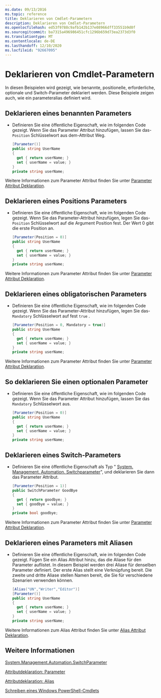 ```yaml
---
ms.date: 09/13/2016
ms.topic: reference
title: Deklarieren von Cmdlet-Parametern
description: Deklarieren von Cmdlet-Parametern
ms.openlocfilehash: ed53f9788c9afb142b137e08966dff33551b9d0f
ms.sourcegitcommit: ba7315a496986451cfc1296b659d73ea2373d3f0
ms.translationtype: MT
ms.contentlocale: de-DE
ms.lasthandoff: 12/10/2020
ms.locfileid: "92667095"
---
```

# <a name="how-to-declare-cmdlet-parameters"></a>Deklarieren von Cmdlet-Parametern

In diesen Beispielen wird gezeigt, wie benannte, positionelle, erforderliche, optionale und Switch-Parameter deklariert werden. Diese Beispiele zeigen auch, wie ein parameteralias definiert wird.

## <a name="how-to-declare-a-named-parameter"></a>Deklarieren eines benannten Parameters

- Definieren Sie eine öffentliche Eigenschaft, wie im folgenden Code gezeigt. Wenn Sie das Parameter Attribut hinzufügen, lassen Sie das- `Position` Schlüsselwort aus dem-Attribut Weg.

    ```csharp
    [Parameter()]
    public string UserName
    {
      get { return userName; }
      set { userName = value; }
    }
    private string userName;
    ```

Weitere Informationen zum Parameter Attribut finden Sie unter [Parameter Attribut Deklaration](./parameter-attribute-declaration.md).

## <a name="how-to-declare-a-positional-parameter"></a>Deklarieren eines Positions Parameters

- Definieren Sie eine öffentliche Eigenschaft, wie im folgenden Code gezeigt. Wenn Sie das Parameter-Attribut hinzufügen, legen Sie das- `Position` Schlüsselwort auf die Argument Position fest. Der Wert 0 gibt die erste Position an.

    ```csharp
    [Parameter(Position = 0)]
    public string UserName
    {
      get { return userName; }
      set { userName = value; }
    }
    private string userName;
    ```

Weitere Informationen zum Parameter Attribut finden Sie unter [Parameter Attribut Deklaration](./parameter-attribute-declaration.md).

## <a name="how-to-declare-a-mandatory-parameter"></a>Deklarieren eines obligatorischen Parameters

- Definieren Sie eine öffentliche Eigenschaft, wie im folgenden Code gezeigt. Wenn Sie das Parameter-Attribut hinzufügen, legen Sie das- `Mandatory` Schlüsselwort auf fest `true` .

    ```csharp
    [Parameter(Position = 0, Mandatory = true)]
    public string UserName
    {
      get { return userName; }
      set { userName = value; }
    }
    private string userName;
    ```

Weitere Informationen zum Parameter Attribut finden Sie unter [Parameter Attribut Deklaration](./parameter-attribute-declaration.md).

## <a name="how-to-declare-an-optional-parameter"></a>So deklarieren Sie einen optionalen Parameter

- Definieren Sie eine öffentliche Eigenschaft, wie im folgenden Code gezeigt. Wenn Sie das Parameter Attribut hinzufügen, lassen Sie das `Mandatory` Schlüsselwort aus.

    ```csharp
    [Parameter(Position = 0)]
    public string UserName
    {
      get { return userName; }
      set { userName = value; }
    }
    private string userName;
    ```

## <a name="how-to-declare-a-switch-parameter"></a>Deklarieren eines Switch-Parameters

- Definieren Sie eine öffentliche Eigenschaft als Typ " [System. Management. Automation. Switchparameter](/dotnet/api/System.Management.Automation.SwitchParameter)", und deklarieren Sie dann das Parameter Attribut.

    ```csharp
    [Parameter(Position = 1)]
    public SwitchParameter GoodBye
    {
      get { return goodbye; }
      set { goodbye = value; }
    }
    private bool goodbye;
    ```

Weitere Informationen zum Parameter Attribut finden Sie unter [Parameter Attribut Deklaration](./parameter-attribute-declaration.md).

## <a name="how-to-declare-a-parameter-with-aliases"></a>Deklarieren eines Parameters mit Aliasen

- Definieren Sie eine öffentliche Eigenschaft, wie im folgenden Code gezeigt. Fügen Sie ein Alias Attribut hinzu, das die Aliase für den Parameter auflistet. In diesem Beispiel werden drei Aliase für denselben Parameter definiert. Der erste Alias stellt eine Verknüpfung bereit. Die zweite und dritte Aliase stellen Namen bereit, die Sie für verschiedene Szenarien verwenden können.

    ```csharp
    [Alias("UN","Writer","Editor")]
    [Parameter()]
    public string UserName
    {
      get { return userName; }
      set { userName = value; }
    }
    private string userName;
    ```

Weitere Informationen zum Alias Attribut finden Sie unter [Alias Attribut Deklaration](./alias-attribute-declaration.md).

## <a name="see-also"></a>Weitere Informationen

[System.Management.Automation.SwitchParameter](/dotnet/api/System.Management.Automation.SwitchParameter)

[Attributdeklaration: Parameter](./parameter-attribute-declaration.md)

[Attributdeklaration: Alias](./alias-attribute-declaration.md)

[Schreiben eines Windows PowerShell-Cmdlets](./writing-a-windows-powershell-cmdlet.md)
